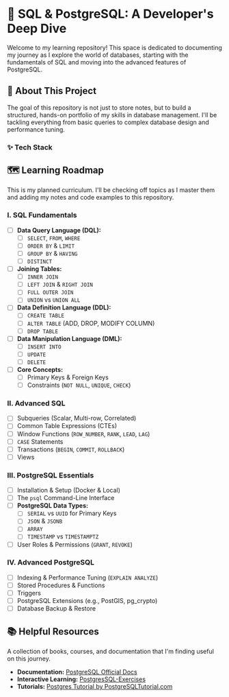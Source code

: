 # 🚀 SQL & PostgreSQL: A Developer's Deep Dive

Welcome to my learning repository! This space is dedicated to documenting my journey as I explore the world of databases, starting with the fundamentals of SQL and moving into the advanced features of PostgreSQL.

## 🎯 About This Project

The goal of this repository is not just to store notes, but to build a structured, hands-on portfolio of my skills in database management. I'll be tackling everything from basic queries to complex database design and performance tuning.

### ✨ Tech Stack

## 🗺️ Learning Roadmap

This is my planned curriculum. I'll be checking off topics as I master them and adding my notes and code examples to this repository.

### Ⅰ. SQL Fundamentals

* [ ] **Data Query Language (DQL):**
  * [ ] `SELECT`, `FROM`, `WHERE`
  * [ ] `ORDER BY` & `LIMIT`
  * [ ] `GROUP BY` & `HAVING`
  * [ ] `DISTINCT`
* [ ] **Joining Tables:**
  * [ ] `INNER JOIN`
  * [ ] `LEFT JOIN` & `RIGHT JOIN`
  * [ ] `FULL OUTER JOIN`
  * [ ] `UNION` vs `UNION ALL`
* [ ] **Data Definition Language (DDL):**
  * [ ] `CREATE TABLE`
  * [ ] `ALTER TABLE` (ADD, DROP, MODIFY COLUMN)
  * [ ] `DROP TABLE`
* [ ] **Data Manipulation Language (DML):**
  * [ ] `INSERT INTO`
  * [ ] `UPDATE`
  * [ ] `DELETE`
* [ ] **Core Concepts:**
  * [ ] Primary Keys & Foreign Keys
  * [ ] Constraints (`NOT NULL`, `UNIQUE`, `CHECK`)

### Ⅱ. Advanced SQL

* [ ] Subqueries (Scalar, Multi-row, Correlated)
* [ ] Common Table Expressions (CTEs)
* [ ] Window Functions (`ROW_NUMBER`, `RANK`, `LEAD`, `LAG`)
* [ ] `CASE` Statements
* [ ] Transactions (`BEGIN`, `COMMIT`, `ROLLBACK`)
* [ ] Views

### Ⅲ. PostgreSQL Essentials

* [ ] Installation & Setup (Docker & Local)
* [ ] The `psql` Command-Line Interface
* [ ] **PostgreSQL Data Types:**
  * [ ] `SERIAL` vs `UUID` for Primary Keys
  * [ ] `JSON` & `JSONB`
  * [ ] `ARRAY`
  * [ ] `TIMESTAMP` vs `TIMESTAMPTZ`
* [ ] User Roles & Permissions (`GRANT`, `REVOKE`)

### Ⅳ. Advanced PostgreSQL

* [ ] Indexing & Performance Tuning (`EXPLAIN ANALYZE`)
* [ ] Stored Procedures & Functions
* [ ] Triggers
* [ ] PostgreSQL Extensions (e.g., PostGIS, pg_crypto)
* [ ] Database Backup & Restore

## 📚 Helpful Resources

A collection of books, courses, and documentation that I'm finding useful on this journey.

* **Documentation:** [PostgreSQL Official Docs](https://www.postgresql.org/docs/)
* **Interactive Learning:** [PostgresSQL-Exercises](https://pgexercises.com/)
* **Tutorials:** [Postgres Tutorial by PostgreSQLTutorial.com](https://www.postgresqltutorial.com/)